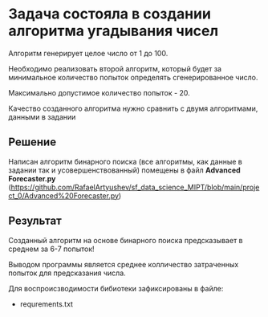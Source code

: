 # Задача состояла в создании алгоритма угадывания чисел

Алгоритм генерирует целое число от 1 до 100.

Необходимо реализовать второй алгоритм, который будет за минимальное количество попыток определять сгенерированное число.

Максимально допустимое количество попыток - 20.

Качество созданного алгоритма нужно сравнить с двумя алгоритмами, данными в задании

## Решение

Написан алгоритм бинарного поиска (все алгоритмы, как данные в задании так и усовершенствованный) помещены в файл **Advanced Forecaster.py** (https://github.com/RafaelArtyushev/sf_data_science_MIPT/blob/main/project_0/Advanced%20Forecaster.py)

## Результат

Созданный алгоритм на основе бинарного поиска предсказывает в среднем за 6-7 попыток!

Выводом программы является среднее колличество затраченных попыток для предсказания числа.

Для воспроисзводимости бибиотеки зафиксированы в файле:
* requrements.txt